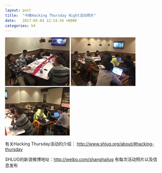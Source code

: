 ```yaml
---
layout: post
title:  "今晚Hacking Thursday Night活动照片"
date:   2017-05-04 12:14:34 +0000
categories: h4
---
```


[<img src='https://raw.githubusercontent.com/shanghailug/res2017/master/h504.h4/mmexport1493899828893.240x160.jpg'>](https://raw.githubusercontent.com/shanghailug/res2017/master/h504.h4/mmexport1493899828893.jpg)
[<img src='https://raw.githubusercontent.com/shanghailug/res2017/master/h504.h4/mmexport1493899832040.240x160.jpg'>](https://raw.githubusercontent.com/shanghailug/res2017/master/h504.h4/mmexport1493899832040.jpg)
[<img src='https://raw.githubusercontent.com/shanghailug/res2017/master/h504.h4/mmexport1493899834670.240x160.jpg'>](https://raw.githubusercontent.com/shanghailug/res2017/master/h504.h4/mmexport1493899834670.jpg)

有关Hacking Thursday活动的介绍：
http://www.shlug.org/about/#hacking-thursday

SHLUG的新浪微博地址：http://weibo.com/shanghailug 有每次活动照片以及信息发布


